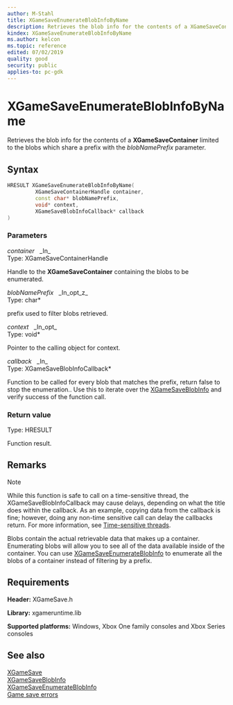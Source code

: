 ```yaml
---
author: M-Stahl
title: XGameSaveEnumerateBlobInfoByName
description: Retrieves the blob info for the contents of a XGameSaveContainer limited to the blobs which share a prefix with the blobNamePrefix parameter.
kindex: XGameSaveEnumerateBlobInfoByName
ms.author: kelcon
ms.topic: reference
edited: 07/02/2019
quality: good
security: public
applies-to: pc-gdk
---
```


# XGameSaveEnumerateBlobInfoByName  

Retrieves the blob info for the contents of a **XGameSaveContainer** limited to the blobs which share a prefix with the *blobNamePrefix* parameter.  

## Syntax  
  
```cpp
HRESULT XGameSaveEnumerateBlobInfoByName(  
         XGameSaveContainerHandle container,  
         const char* blobNamePrefix,  
         void* context,  
         XGameSaveBlobInfoCallback* callback  
)  
```  
  
### Parameters  
  
*container* &nbsp;&nbsp;\_In\_  
Type: XGameSaveContainerHandle  

  
Handle to the **XGameSaveContainer** containing the blobs to be enumerated.  


*blobNamePrefix* &nbsp;&nbsp;\_In\_opt\_z\_  
Type: char*  

  
prefix used to filter blobs retrieved.  


*context* &nbsp;&nbsp;\_In\_opt\_  
Type: void*  

  
Pointer to the calling object for context.  


*callback* &nbsp;&nbsp;\_In\_  
Type: XGameSaveBlobInfoCallback*  

  
Function to be called for every blob that matches the prefix, return false to stop the enumeration.. Use this to iterate over the [XGameSaveBlobInfo](../structs/xgamesaveblobinfo.md) and verify success of the function call.  


  
### Return value
Type: HRESULT
  
Function result.  
  
## Remarks  
  > [!NOTE]
> While this function is safe to call on a time-sensitive thread, the XGameSaveBlobInfoCallback may cause delays, depending on what the title does within the callback. As an example, copying data from the callback is fine; however, doing any non-time sensitive call can delay the callbacks return. For more information, see [Time-sensitive threads](../../../../system/overviews/time-sensitive-threads.md).  
  
Blobs contain the actual retrievable data that makes up a container. Enumerating blobs will allow you to see all of the data available inside of the container. You can use [XGameSaveEnumerateBlobInfo](xgamesaveenumerateblobinfo.md) to enumerate all the blobs of a container instead of filtering by a prefix.  
  
## Requirements  
  
**Header:** XGameSave.h
  
**Library:** xgameruntime.lib  
  
**Supported platforms:** Windows, Xbox One family consoles and Xbox Series consoles  
  
## See also  
[XGameSave](../xgamesave_members.md)  
[XGameSaveBlobInfo](../structs/xgamesaveblobinfo.md)  
[XGameSaveEnumerateBlobInfo](xgamesaveenumerateblobinfo.md)  
[Game save errors](../../../../system/overviews/game-save/game-saves-errors.md)